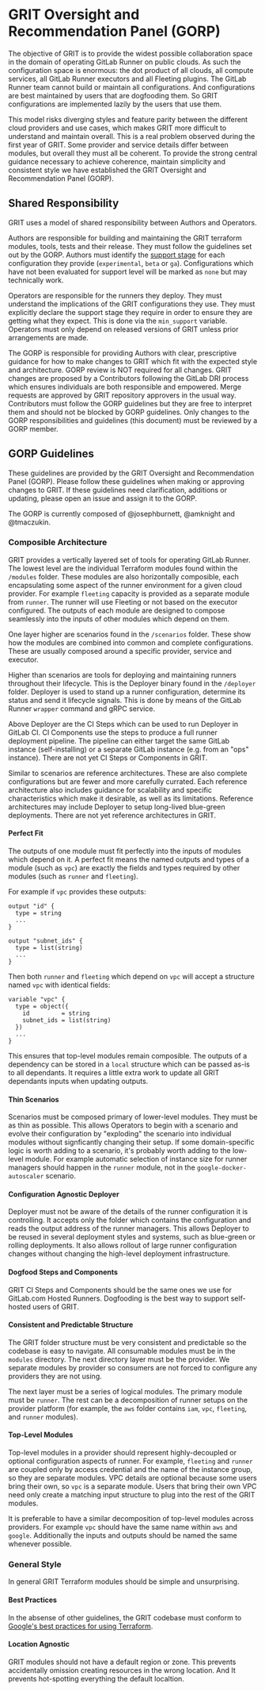 # GRIT Oversight and Recommendation Panel (GORP)

The objective of GRIT is to provide the widest possible collaboration
space in the domain of operating GitLab Runner on public clouds. As
such the configuration space is enormous: the dot product of all
clouds, all compute services, all GitLab Runner executors and all
Fleeting plugins. The GitLab Runner team cannot build or maintain all
configurations. And configurations are best maintained by users that
are dogfooding them. So GRIT configurations are implemented lazily by
the users that use them.

This model risks diverging styles and feature parity between the
different cloud providers and use cases, which makes GRIT more
difficult to understand and maintain overall. This is a real problem
observed during the first year of GRIT. Some provider and service
details differ between modules, but overall they must all be
coherent. To provide the strong central guidance necessary to achieve
coherence, maintain simplicity and consistent style we have
established the GRIT Oversight and Recommendation Panel (GORP).

## Shared Responsibility

GRIT uses a model of shared responsibility between Authors and
Operators.

Authors are responsible for building and maintaining the GRIT
terraform modules, tools, tests and their release. They must follow
the guidelines set out by the GORP. Authors must identify the
[support stage](https://docs.gitlab.com/policy/development_stages_support/)
for each configuration they provide (`experimental`, `beta` or
`ga`). Configurations which have not been evaluated for support level
will be marked as `none` but may technically work.

Operators are responsible for the runners they deploy. They must
understand the implications of the GRIT configurations they use. They
must explicitly declare the support stage they require in order to
ensure they are getting what they expect. This is done via the
`min_support` variable. Operators must only depend on released
versions of GRIT unless prior arrangements are made.

The GORP is responsible for providing Authors with clear, prescriptive
guidance for how to make changes to GRIT which fit with the expected
style and architecture. GORP review is NOT required for all
changes. GRIT changes are proposed by a Contributors following the
GitLab DRI process which ensures individuals are both responsible
and empowered. Merge requests are approved by GRIT repository
approvers in the usual way. Contributors must follow the GORP
guidelines but they are free to interpret them and should not be
blocked by GORP guidelines. Only changes to the GORP responsibilities
and guidelines (this document) must be reviewed by a GORP member.

## GORP Guidelines

These guidelines are provided by the GRIT Oversight and Recommendation
Panel (GORP). Please follow these guidelines when making or approving
changes to GRIT. If these guidelines need clarification, additions or
updating, please open an issue and assign it to the GORP.

The GORP is currently composed of @josephburnett, @amknight and
@tmaczukin.

### Composible Architecture

GRIT provides a vertically layered set of tools for operating GitLab
Runner. The lowest level are the individual Terraform modules found
within the `/modules` folder. These modules are also horizontally
composible, each encapsulating some aspect of the runner environment
for a given cloud provider. For example `fleeting` capacity is
provided as a separate module from `runner`. The runner will use
Fleeting or not based on the executor configured. The outputs of each
module are designed to compose seamlessly into the inputs of other
modules which depend on them.

One layer higher are scenarios found in the `/scenarios` folder.
These show how the modules are combined into common and complete
configurations. These are usually composed around a specific provider,
service and executor.

Higher than scenarios are tools for deploying and maintaining runners
throughout their lifecycle. This is the Deployer binary found in the
`/deployer` folder. Deployer is used to stand up a runner
configuration, determine its status and send it lifecycle
signals. This is done by means of the GitLab Runner `wrapper` command
and gRPC service.

Above Deployer are the CI Steps which can be used to run Deployer in
GitLab CI. CI Components use the steps to produce a full runner
deployment pipeline. The pipeline can either target the same GitLab
instance (self-installing) or a separate GitLab instance (e.g. from an
"ops" instance). There are not yet CI Steps or Components in GRIT.

Similar to scenarios are reference architectures. These are also
complete configurations but are fewer and more carefully
currated. Each reference architecture also includes guidance for
scalability and specific characteristics which make it desirable, as
well as its limitations. Reference architectures may include Deployer
to setup long-lived blue-green deployments. There are not yet
reference architectures in GRIT.

#### Perfect Fit

The outputs of one module must fit perfectly into the inputs of
modules which depend on it. A perfect fit means the named outputs and
types of a module (such as `vpc`) are exactly the fields and types
required by other modules (such as `runner` and `fleeting`).

For example if `vpc` provides these outputs:

```hcl
output "id" {
  type = string
  ...
}

output "subnet_ids" {
  type = list(string)
  ...
}
```

Then both `runner` and `fleeting` which depend on `vpc` will accept a
structure named `vpc` with identical fields:

```hcl
variable "vpc" {
  type = object({
    id         = string
    subnet_ids = list(string)
  })
  ...
}
```

This ensures that top-level modules remain composible. The outputs of
a dependency can be stored in a `local` structure which can be passed
as-is to all dependants. It requires a little extra work to update all
GRIT dependants inputs when updating outputs.

#### Thin Scenarios

Scenarios must be composed primary of lower-level modules. They must
be as thin as possible. This allows Operators to begin with a scenario
and evolve their configuration by "exploding" the scenario into
individual modules without signficantly changing their setup. If some
domain-specific logic is worth adding to a scenario, it's probably
worth adding to the low-level module. For example automatic selection
of instance size for runner managers should happen in the `runner`
module, not in the `google-docker-autoscaler` scenario.

#### Configuration Agnostic Deployer

Deployer must not be aware of the details of the runner configuration
it is controlling. It accepts only the folder which contains the
configuration and reads the output address of the runner
managers. This allows Deployer to be reused in several deployment
styles and systems, such as blue-green or rolling deployments. It also
allows rollout of large runner configuration changes without changing
the high-level deployment infrastructure.

#### Dogfood Steps and Components

GRIT CI Steps and Components should be the same ones we use for
GitLab.com Hosted Runners. Dogfooding is the best way to support
self-hosted users of GRIT.

#### Consistent and Predictable Structure

The GRIT folder structure must be very consistent and predictable so
the codebase is easy to navigate. All consumable modules must be in
the `modules` directory. The next directory layer must be the
provider. We separate modules by provider so consumers are not forced
to configure any providers they are not using.

The next layer must be a series of logical modules. The primary module
must be `runner`. The rest can be a decomposition of runner setups on
the provider platform (for example, the `aws` folder contains `iam`,
`vpc`, `fleeting`, and `runner` modules).

#### Top-Level Modules

Top-level modules in a provider should represent highly-decoupled or
optional configuration aspects of runner. For example, `fleeting` and
`runner` are coupled only by access credential and the name of the
instance group, so they are separate modules. VPC details are optional
because some users bring their own, so `vpc` is a separate
module. Users that bring their own VPC need only create a matching
input structure to plug into the rest of the GRIT modules.

It is preferable to have a similar decomposition of top-level modules
across providers. For example `vpc` should have the same name within
`aws` and `google`. Additionally the inputs and outputs should be
named the same whenever possible.

### General Style

In general GRIT Terraform modules should be simple and unsurprising.

#### Best Practices

In the absense of other guidelines, the GRIT codebase must conform to
[Google's best practices for using Terraform](https://cloud.google.com/docs/terraform/best-practices-for-terraform).

#### Location Agnostic

GRIT modules should not have a default region or zone. This prevents
accidentally omission creating resources in the wrong location. And It
prevents hot-spotting everything the default localtion.

